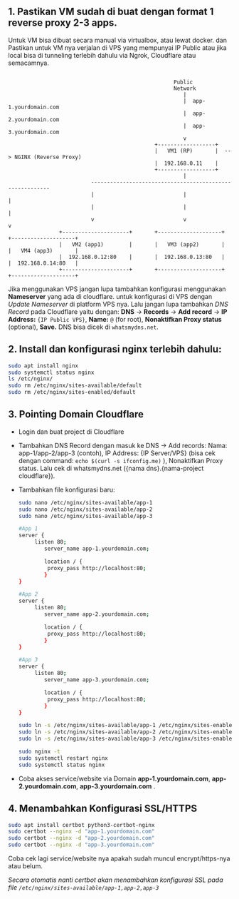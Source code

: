 ## 1. Pastikan VM sudah di buat dengan format 1 reverse proxy 2-3 apps.
Untuk VM bisa dibuat secara manual via virtualbox, atau lewat docker. dan Pastikan untuk VM nya verjalan di VPS yang mempunyai IP Public atau jika local bisa di tunneling terlebih dahulu via Ngrok, Cloudflare atau semacamnya.

```

                                                    Public
                                                    Network
                                                       |
                                                       |  app-1.yourdomain.com
                                                       |  app-2.yourdomain.com
                                                       |  app-3.yourdomain.com
                                                       v
                                              +------------------+
                                              |   VM1 (RP)       |  --> NGINX (Reverse Proxy)
                                              |  192.168.0.11    |
                                              +------------------+
                                                       |   
                          ---------------------------------------------------------            
                          |                            |                          |
                          |                            |                          |
                          v                            v                          v
                +---------------------+       +--------------------+      +--------------------+
                |   VM2 (app1)        |       |   VM3 (app2)       |      |   VM4 (app3)       |
                |  192.168.0.12:80    |       |  192.168.0.13:80   |      |  192.168.0.14:80   |
                +---------------------+       +--------------------+      +--------------------+
```

Jika menggunakan VPS jangan lupa tambahkan konfigurasi menggunakan **Nameserver** yang ada di cloudflare. untuk konfigurasi di VPS dengan *Update Nameserver* di platform VPS nya. Lalu jangan lupa tambahkan *DNS Record* pada Cloudflare yaitu dengan: **DNS** -> **Records** -> **Add record** -> **IP Address:** `{IP Public VPS}`, **Name:** `@` (for root), **Nonaktifkan Proxy status** (optional), **Save.** DNS bisa dicek di `whatsmydns.net`.

## 2. Install dan konfigurasi nginx terlebih dahulu:

```bash
sudo apt install nginx
sudo systemctl status nginx
ls /etc/nginx/
sudo rm /etc/nginx/sites-available/default
sudo rm /etc/nginx/sites-enabled/default
```

## 3. Pointing Domain Cloudflare

- Login dan buat project di Cloudflare
- Tambahkan DNS Record dengan masuk ke DNS -> Add records: Nama: app-1/app-2/app-3 (contoh), IP Address: {IP Server/VPS} (bisa cek dengan command: `echo $(curl -s ifconfig.me)` ), Nonaktifkan Proxy status. Lalu cek di whatsmydns.net ({nama dns}.{nama-project cloudflare}).
- Tambahkan file konfigurasi baru:

  ```bash
  sudo nano /etc/nginx/sites-available/app-1
  sudo nano /etc/nginx/sites-available/app-2
  sudo nano /etc/nginx/sites-available/app-3
  ```

  ```bash
  #App 1
  server {
  	   listen 80;
          server_name app-1.yourdomain.com;

          location / {
     	   proxy_pass http://localhost:80;
          }
  }

  #App 2
  server {
  	   listen 80;
          server_name app-2.yourdomain.com;

          location / {
     	   proxy_pass http://localhost:80;
          }
  }

  #App 3
  server {
  	   listen 80;
          server_name app-3.yourdomain.com;

          location / {
     	   proxy_pass http://localhost:80;
          }
  }
  ```

  ```bash
  sudo ln -s /etc/nginx/sites-available/app-1 /etc/nginx/sites-enabled/
  sudo ln -s /etc/nginx/sites-available/app-2 /etc/nginx/sites-enabled/
  sudo ln -s /etc/nginx/sites-available/app-3 /etc/nginx/sites-enabled/

  sudo nginx -t
  sudo systemctl restart nginx
  sudo systemctl status nginx
  ```

- Coba akses service/website via Domain __app-1.yourdomain.com__, __app-2.yourdomain.com__, __app-3.yourdomain.com__ .

## 4. Menambahkan Konfigurasi SSL/HTTPS

```bash
sudo apt install certbot python3-certbot-nginx
sudo certbot --nginx -d "app-1.yourdomain.com"
sudo certbot --nginx -d "app-2.yourdomain.com"
sudo certbot --nginx -d "app-3.yourdomain.com"
```

Coba cek lagi service/website nya apakah sudah muncul encrypt/https-nya atau belum.

_Secara otomatis nanti certbot akan menambahkan konfigurasi SSL pada file `/etc/nginx/sites-available/app-1,app-2,app-3`_

